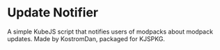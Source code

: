 # Update Notifier

A simple KubeJS script that notifies users of modpacks about modpack updates. Made by KostromDan, packaged for KJSPKG.
